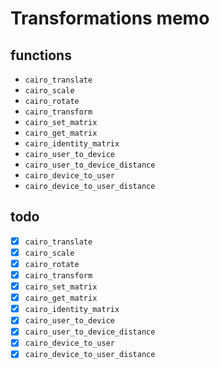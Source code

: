 Transformations memo
====================

functions
---------

* `cairo_translate`
* `cairo_scale`
* `cairo_rotate`
* `cairo_transform`
* `cairo_set_matrix`
* `cairo_get_matrix`
* `cairo_identity_matrix`
* `cairo_user_to_device`
* `cairo_user_to_device_distance`
* `cairo_device_to_user`
* `cairo_device_to_user_distance`

todo
----

* [x] `cairo_translate`
* [x] `cairo_scale`
* [x] `cairo_rotate`
* [x] `cairo_transform`
* [x] `cairo_set_matrix`
* [x] `cairo_get_matrix`
* [x] `cairo_identity_matrix`
* [x] `cairo_user_to_device`
* [x] `cairo_user_to_device_distance`
* [x] `cairo_device_to_user`
* [x] `cairo_device_to_user_distance`
